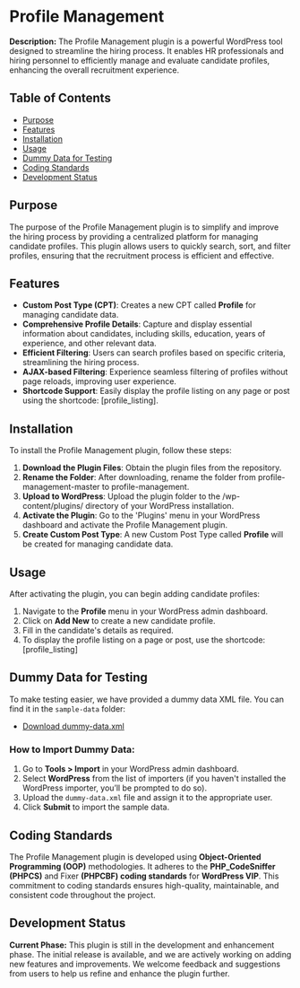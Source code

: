 # Profile Management

**Description:** The Profile Management plugin is a powerful WordPress tool designed to streamline the hiring process. It enables HR professionals and hiring personnel to efficiently manage and evaluate candidate profiles, enhancing the overall recruitment experience.

## Table of Contents
- [Purpose](#purpose)
- [Features](#features)
- [Installation](#installation)
- [Usage](#usage)
- [Dummy Data for Testing](#dummy-data-for-testing)
- [Coding Standards](#coding-standards)
- [Development Status](#development-status)

## Purpose
The purpose of the Profile Management plugin is to simplify and improve the hiring process by providing a centralized platform for managing candidate profiles. This plugin allows users to quickly search, sort, and filter profiles, ensuring that the recruitment process is efficient and effective.

## Features
- **Custom Post Type (CPT)**: Creates a new CPT called **Profile** for managing candidate data.
- **Comprehensive Profile Details**: Capture and display essential information about candidates, including skills, education, years of experience, and other relevant data.
- **Efficient Filtering**: Users can search profiles based on specific criteria, streamlining the hiring process.
- **AJAX-based Filtering**: Experience seamless filtering of profiles without page reloads, improving user experience.
- **Shortcode Support**: Easily display the profile listing on any page or post using the shortcode: [profile_listing].

## Installation
To install the Profile Management plugin, follow these steps:

1. **Download the Plugin Files**: Obtain the plugin files from the repository.
2. **Rename the Folder**: After downloading, rename the folder from profile-management-master to profile-management.
3. **Upload to WordPress**: Upload the plugin folder to the /wp-content/plugins/ directory of your WordPress installation.
4. **Activate the Plugin**: Go to the 'Plugins' menu in your WordPress dashboard and activate the Profile Management plugin.
5. **Create Custom Post Type**: A new Custom Post Type called **Profile** will be created for managing candidate data.

## Usage
After activating the plugin, you can begin adding candidate profiles:

1. Navigate to the **Profile** menu in your WordPress admin dashboard.
2. Click on **Add New** to create a new candidate profile.
3. Fill in the candidate's details as required.
4. To display the profile listing on a page or post, use the shortcode:
   [profile_listing]

## Dummy Data for Testing

To make testing easier, we have provided a dummy data XML file. You can find it in the `sample-data` folder:

- [Download dummy-data.xml](sample-data/dummy-data.xml)

### How to Import Dummy Data:
1. Go to **Tools > Import** in your WordPress admin dashboard.
2. Select **WordPress** from the list of importers (if you haven't installed the WordPress importer, you’ll be prompted to do so).
3. Upload the `dummy-data.xml` file and assign it to the appropriate user.
4. Click **Submit** to import the sample data.

## Coding Standards
The Profile Management plugin is developed using **Object-Oriented Programming (OOP)** methodologies. It adheres to the **PHP_CodeSniffer (PHPCS)** and Fixer **(PHPCBF) coding standards** for **WordPress VIP**. This commitment to coding standards ensures high-quality, maintainable, and consistent code throughout the project.

## Development Status
**Current Phase:** This plugin is still in the development and enhancement phase. The initial release is available, and we are actively working on adding new features and improvements. We welcome feedback and suggestions from users to help us refine and enhance the plugin further.

